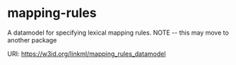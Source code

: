 # mapping-rules

A datamodel for specifying lexical mapping rules. NOTE -- this may move to another package

URI: https://w3id.org/linkml/mapping_rules_datamodel

